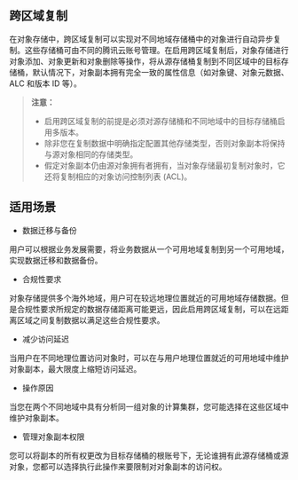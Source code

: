 ## 跨区域复制
在对象存储中，跨区域复制可以实现对不同地域存储桶中的对象进行自动异步复制。这些存储桶可由不同的腾讯云账号管理。在启用跨区域复制后，对象存储进行对象添加、对象更新和对象删除等操作，将从源存储桶复制到不同区域中的目标存储桶，默认情况下，对象副本拥有完全一致的属性信息（如对象键、对象元数据、ALC 和版本 ID 等）。

>**注意：**
>- 启用跨区域复制的前提是必须对源存储桶和不同地域中的目标存储桶启用多版本。
>- 除非您在复制数据中明确指定配置其他存储类型，否则对象副本将保持与源对象相同的存储类型。
>- 假定对象副本仍由源对象拥有者拥有，当对象存储最初复制对象时，它还将复制相应的对象访问控制列表 (ACL)。

## 适用场景

- 数据迁移与备份

用户可以根据业务发展需要，将业务数据从一个可用地域复制到另一个可用地域，实现数据迁移和数据备份。

- 合规性要求

对象存储提供多个海外地域，用户可在较远地理位置就近的可用地域存储数据。但是合规性要求所规定的数据存储距离可能更远，因此启用跨区域复制，可以在远距离区域之间复制数据以满足这些合规性要求。

- 减少访问延迟

当用户在不同地理位置访问对象时，可以在与用户地理位置就近的可用地域中维护对象副本，最大限度上缩短访问延迟。

- 操作原因

当您在两个不同地域中具有分析同一组对象的计算集群，您可能选择在这些区域中维护对象副本。

- 管理对象副本权限

您可以将副本的所有权更改为目标存储桶的根账号下，无论谁拥有此源存储桶或源对象，您都可以选择执行此操作来要限制对对象副本的访问权。